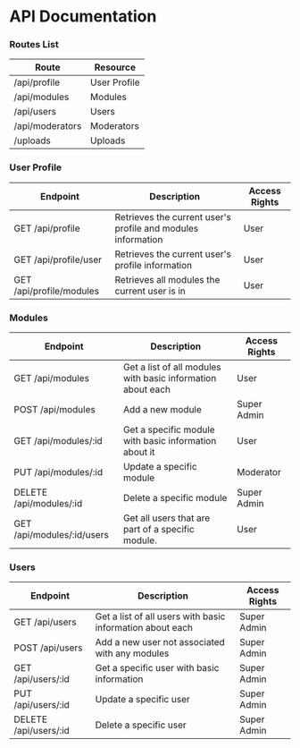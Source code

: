 # API Documentation

### Routes List
|      Route      |      Resource     | 
| --------------  | ----------------- | 
|   /api/profile  |    User Profile   |
|   /api/modules  |      Modules      | 
|    /api/users   |       Users       |
| /api/moderators |     Moderators    |
|     /uploads    |      Uploads      |

### User Profile
|          Endpoint          |                             Description                            |  Access Rights  |
|----------------------------|--------------------------------------------------------------------|-----------------|
|       GET /api/profile     |    Retrieves the current user's profile and modules information    |      User       |
|    GET /api/profile/user   |          Retrieves the current user's profile information          |      User       |
|  GET /api/profile/modules  |            Retrieves all modules the current user is in            |      User       |

### Modules
|          Endpoint          |                            Description                           |  Access Rights  |
|----------------------------|------------------------------------------------------------------|-----------------|
|      GET /api/modules      |    Get a list of all modules with basic information about each   |      User       |
|      POST /api/modules     |                          Add a new module                        |   Super Admin   |
|    GET /api/modules/:id    |       Get a specific module with basic information about it      |      User       |
|    PUT /api/modules/:id    |                      Update a specific module                    |    Moderator    |
|  DELETE /api/modules/:id   |                      Delete a specific module                    |   Super Admin   |
| GET /api/modules/:id/users |         Get all users that are part of a specific module.        |      User       |


### Users
|       Endpoint        |                         Description                         | Access Rights |
|-----------------------|-------------------------------------------------------------|---------------|
|    GET /api/users     |  Get a list of all users with basic information about each  |  Super Admin  |
|    POST /api/users    |       Add a new user not associated with any modules        |  Super Admin  |
|  GET /api/users/:id   |         Get a specific user with basic information          |  Super Admin  |
|  PUT /api/users/:id   |                    Update a specific user                   |  Super Admin  |
| DELETE /api/users/:id |                    Delete a specific user                   |  Super Admin  |
